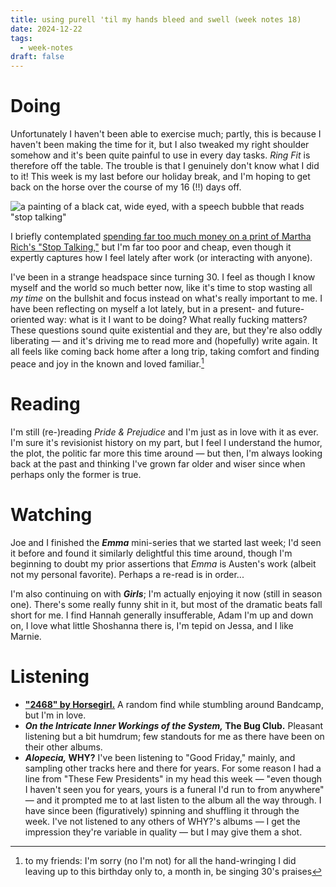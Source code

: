 ```yaml
---
title: using purell 'til my hands bleed and swell (week notes 18)
date: 2024-12-22
tags:
  - week-notes
draft: false
---
```

# Doing
Unfortunately I haven't been able to exercise much; partly, this is because I haven't been making the time for it, but I also tweaked my right shoulder somehow and it's been quite painful to use in every day tasks. _Ring Fit_ is therefore off the table. The trouble is that I genuinely don't know what I did to it! This week is my last before our holiday break, and I'm hoping to get back on the horse over the course of my 16 (!!) days off.

![a painting of a black cat, wide eyed, with a speech bubble that reads "stop talking"](https://cdn.cassie.ink/images/2024/12/stoptalking.png)

I briefly contemplated [spending far too much money on a print of Martha Rich's "Stop Talking,"](https://20x200.com/products/stop-talking?variant=10674962884) but I'm far too poor and cheap, even though it expertly captures how I feel lately after work (or  interacting with anyone).

I've been in a strange headspace since turning 30. I feel as though I know myself and the world so much better now, like it's time to stop wasting all *my time* on the bullshit and focus instead on what's really important to me. I have been reflecting on myself a lot lately, but in a present- and future-oriented way: what is it I want to be doing? What really fucking matters? These questions sound quite existential and they are, but they're also oddly liberating — and it's driving me to read more and (hopefully) write again. It all feels like coming back home after a long trip, taking comfort and finding peace and joy in the known and loved familiar.[^1]
# Reading
I'm still (re-)reading _Pride & Prejudice_ and I'm just as in love with it as ever. I'm sure it's revisionist history on my part, but I feel I understand the humor, the plot, the politic far more this time around — but then, I'm always looking back at the past and thinking I've grown far older and wiser since when perhaps only the former is true.
# Watching
Joe and I finished the **_Emma_** mini-series that we started last week; I'd seen it before and found it similarly delightful this time around, though I'm beginning to doubt my prior assertions that _Emma_ is Austen's work (albeit not my personal favorite). Perhaps a re-read is in order...

I'm also continuing on with **_Girls_**; I'm actually enjoying it now (still in season one). There's some really funny shit in it, but most of the dramatic beats fall short for me. I find Hannah generally insufferable, Adam I'm up and down on, I love what little Shoshanna there is, I'm tepid on Jessa, and I like Marnie.
# Listening
* **["2468" by Horsegirl.](https://thisishorsegirl.bandcamp.com/track/2468)** A random find while stumbling around Bandcamp, but I'm in love.
* ***On the Intricate Inner Workings of the System,* The Bug Club.** Pleasant listening but a bit humdrum; few standouts for me as there have been on their other albums.
* ***Alopecia,* WHY?** I've been listening to "Good Friday," mainly, and sampling other tracks here and there for years. For some reason I had a line from "These Few Presidents" in my head this week — "even though I haven't seen you for years, yours is a funeral I'd run to from anywhere" — and it prompted me to at last listen to the album all the way through. I have since been (figuratively) spinning and shuffling it through the week. I've not listened to any others of WHY?'s albums — I get the impression they're variable in quality — but I may give them a shot.

[^1]: to my friends: I'm sorry (no I'm not) for all the hand-wringing I did leaving up to this birthday only to, a month in, be singing 30's praises
